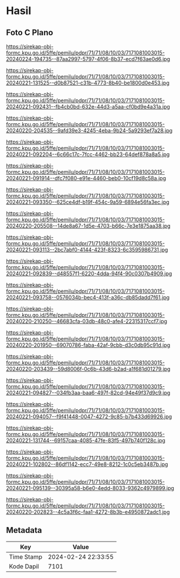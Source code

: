 # Hasil

## Foto C Plano

https://sirekap-obj-formc.kpu.go.id/5ffe/pemilu/pdpr/71/71/08/10/03/7171081003015-20240224-194735--87aa2997-5797-4f06-8b37-ecd7f63ae0d6.jpg

https://sirekap-obj-formc.kpu.go.id/5ffe/pemilu/pdpr/71/71/08/10/03/7171081003015-20240221-131525--d0b87521-c31b-4773-8b40-be1800d0e453.jpg

https://sirekap-obj-formc.kpu.go.id/5ffe/pemilu/pdpr/71/71/08/10/03/7171081003015-20240221-092431--fb4cb0bd-632e-44d3-a5aa-cf0bd9e4a31a.jpg

https://sirekap-obj-formc.kpu.go.id/5ffe/pemilu/pdpr/71/71/08/10/03/7171081003015-20240220-204535--9afd39e3-4245-4eba-9b24-5a9293ef7a28.jpg

https://sirekap-obj-formc.kpu.go.id/5ffe/pemilu/pdpr/71/71/08/10/03/7171081003015-20240221-092204--6c66c17c-7fcc-4462-bb23-64def878a8a5.jpg

https://sirekap-obj-formc.kpu.go.id/5ffe/pemilu/pdpr/71/71/08/10/03/7171081003015-20240221-091914--dfc7f080-e91e-4460-beb0-10cf19d8c58a.jpg

https://sirekap-obj-formc.kpu.go.id/5ffe/pemilu/pdpr/71/71/08/10/03/7171081003015-20240221-093350--625ce4df-b19f-454c-9a59-6894e56fa3ec.jpg

https://sirekap-obj-formc.kpu.go.id/5ffe/pemilu/pdpr/71/71/08/10/03/7171081003015-20240220-205508--14de8a67-1d5e-4703-b66c-7e3e1875aa38.jpg

https://sirekap-obj-formc.kpu.go.id/5ffe/pemilu/pdpr/71/71/08/10/03/7171081003015-20240221-093113--2bc7abf0-4144-423f-8323-6c3595986731.jpg

https://sirekap-obj-formc.kpu.go.id/5ffe/pemilu/pdpr/71/71/08/10/03/7171081003015-20240221-092839--d48557f1-6220-4dda-94f4-90c0307b4909.jpg

https://sirekap-obj-formc.kpu.go.id/5ffe/pemilu/pdpr/71/71/08/10/03/7171081003015-20240221-093758--0576034b-bec4-413f-a36c-db85dadd7f61.jpg

https://sirekap-obj-formc.kpu.go.id/5ffe/pemilu/pdpr/71/71/08/10/03/7171081003015-20240220-210250--46683cfa-03db-48c0-afe4-22315317ccf7.jpg

https://sirekap-obj-formc.kpu.go.id/5ffe/pemilu/pdpr/71/71/08/10/03/7171081003015-20240220-201950--69070786-faba-42af-9cbb-d3c0db95c91d.jpg

https://sirekap-obj-formc.kpu.go.id/5ffe/pemilu/pdpr/71/71/08/10/03/7171081003015-20240220-203439--59d8006f-0c6b-43d6-b2ad-a1f681d01279.jpg

https://sirekap-obj-formc.kpu.go.id/5ffe/pemilu/pdpr/71/71/08/10/03/7171081003015-20240221-094827--034fb3aa-baa6-497f-82cd-94e49f37d9c9.jpg

https://sirekap-obj-formc.kpu.go.id/5ffe/pemilu/pdpr/71/71/08/10/03/7171081003015-20240221-094057--f9f41448-0047-4272-9c85-b7b433d69926.jpg

https://sirekap-obj-formc.kpu.go.id/5ffe/pemilu/pdpr/71/71/08/10/03/7171081003015-20240221-131744--69157caa-4085-47fe-83f5-497b740f128c.jpg

https://sirekap-obj-formc.kpu.go.id/5ffe/pemilu/pdpr/71/71/08/10/03/7171081003015-20240221-102802--86df1142-ecc7-49e8-8212-1c0c5eb3487b.jpg

https://sirekap-obj-formc.kpu.go.id/5ffe/pemilu/pdpr/71/71/08/10/03/7171081003015-20240221-095139--30395a58-b6e0-4edd-8033-9362c4979899.jpg

https://sirekap-obj-formc.kpu.go.id/5ffe/pemilu/pdpr/71/71/08/10/03/7171081003015-20240220-202823--4c5a3f6c-faa1-4272-8b3b-e4950872adc1.jpg


## Metadata

| Key        | Value               |
| ---------- | ------------------- |
| Time Stamp | 2024-02-24 22:33:55 |
| Kode Dapil | 7101                |



